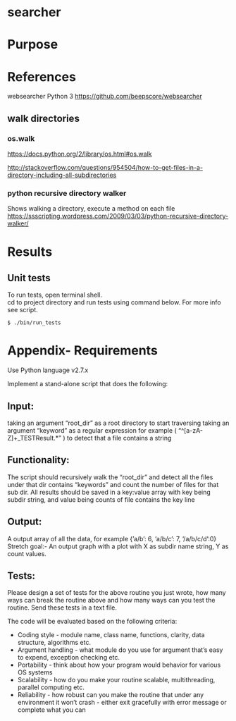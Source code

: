 # searcher

# Purpose

# References
websearcher Python 3
https://github.com/beepscore/websearcher

## walk directories
### os.walk
https://docs.python.org/2/library/os.html#os.walk

http://stackoverflow.com/questions/954504/how-to-get-files-in-a-directory-including-all-subdirectories

### python recursive directory walker
Shows walking a directory, execute a method on each file
https://ssscripting.wordpress.com/2009/03/03/python-recursive-directory-walker/

# Results

## Unit tests
To run tests, open terminal shell.  
cd to project directory and run tests using command below. For more info see script.

    $ ./bin/run_tests

# Appendix- Requirements
Use Python language v2.7.x

Implement a stand-alone script that does the following:

## Input:
taking an argument “root_dir” as a root directory to start traversing
taking an argument “keyword” as a regular expression for example ( “^[a-zA-Z]+_TESTResult.*” )
to detect that a file contains a string

## Functionality:
The script should recursively walk the “root_dir”
and detect all the files under that dir contains “keywords” and count the number of files for that sub dir.
All results should be saved in a key:value array
with key being subdir string, and value being counts of file contains the key line

## Output:
A output array of all the data, for example {’a/b’: 6, ’a/b/c’: 7, ‘/a/b/c/d’:0}
Stretch goal:- An output graph with a plot with X as subdir name string, Y as count values.

## Tests:
Please design a set of tests for the above routine you just wrote,
how many ways can break the routine above and how many ways can you test the routine.
Send these tests in a text file.

The code will be evaluated based on the following criteria:
- Coding style - module name, class name, functions, clarity, data structure, algorithms etc.
- Argument handling - what module do you use for argument that’s easy to expend, exception checking etc.
- Portability - think about how your program would behavior for various OS systems
- Scalability - how do you make your routine scalable, multithreading, parallel computing etc.
- Reliability - how robust can you make the routine that under any environment it won’t crash - either exit gracefully with error message or complete what you can
